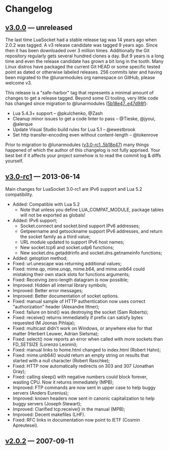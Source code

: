 # Changelog

## [v3.0.0](https://github.com/lunarmodules/luasocket/releases/v3.0.0) — unreleased

The last time LuaSocket had a stable release tag was 14 years ago when 2.0.2 was tagged.
A v3 release candidate was tagged 9 years ago.
Since then it has been downloaded over 3 million times.
Additionally the Git repository regularly gets several hundred clones a day.
But 9 years is a long time and even the release candidate has grown a bit long in the tooth.
Many Linux distros have packaged the current Git HEAD or some specific tested point as dated or otherwise labeled releases.
256 commits later and having been migrated to the @lunarmodules org namespace on GitHub, please welcome v3.

This release is a "safe-harbor" tag that represents a minimal amount of changes to get a release tagged.
Beyond some CI tooling, very little code has changed since migration to @lunarmodules ([5b18e47..e47d98f](https://github.com/lunarmodules/luasocket/compare/5b18e47..e47d98f?w=1)):

* Lua 5.4.3+ support – @pkulchenko, @Zash
* Cleanup minor issues to get a code linter to pass – @Tieske, @jyoui, @alerque
* Update Visual Studio build rules for Lua 5.1 – @ewestbrook
* Set http transfer-encoding even without content-length – @tokenrove

Prior to migration to @lunarmodules ([v3.0-rc1..5b18e47](https://github.com/lunarmodules/luasocket/compare/v3.0-rc1..5b18e47?w=1)) many things happened of which the author of this changelog is not fully apprised.
Your best bet if it affects your project somehow is to read the commit log & diffs yourself.

## [v3.0-rc1](https://github.com/lunarmodules/luasocket/releases/v3.0-rc1) — 2013-06-14

Main changes for LuaSocket 3.0-rc1 are IPv6 support and Lua 5.2 compatibility.

* Added: Compatible with Lua 5.2
  - Note that unless you define LUA_COMPAT_MODULE, package tables will not be exported as globals!
* Added: IPv6 support;
  - Socket.connect and socket.bind support IPv6 addresses;
  - Getpeername and getsockname support IPv6 addresses, and return the socket family as a third value;
  - URL module updated to support IPv6 host names;
  - New socket.tcp6 and socket.udp6 functions;
  - New socket.dns.getaddrinfo and socket.dns.getnameinfo functions;
* Added: getoption method;
* Fixed: url.unescape was returning additional values;
* Fixed: mime.qp, mime.unqp, mime.b64, and mime.unb64 could mistaking their own stack slots for functions arguments;
* Fixed: Receiving zero-length datagram is now possible;
* Improved: Hidden all internal library symbols;
* Improved: Better error messages;
* Improved: Better documentation of socket options.
* Fixed: manual sample of HTTP authentication now uses correct "authorization" header (Alexandre Ittner);
* Fixed: failure on bind() was destroying the socket (Sam Roberts);
* Fixed: receive() returns immediatelly if prefix can satisfy bytes requested (M Joonas Pihlaja);
* Fixed: multicast didn't work on Windows, or anywhere else for that matter (Herbert Leuwer, Adrian Sietsma);
* Fixed: select() now reports an error when called with more sockets than FD_SETSIZE (Lorenzo Leonini);
* Fixed: manual links to home.html changed to index.html (Robert Hahn);
* Fixed: mime.unb64() would return an empty string on results that started with a null character (Robert Raschke);
* Fixed: HTTP now automatically redirects on 303 and 307 (Jonathan Gray);
* Fixed: calling sleep() with negative numbers could block forever, wasting CPU. Now it returns immediately (MPB);
* Improved: FTP commands are now sent in upper case to help buggy servers (Anders Eurenius);
* Improved: known headers now sent in canonic capitalization to help buggy servers (Joseph Stewart);
* Improved: Clarified tcp:receive() in the manual (MPB);
* Improved: Decent makefiles (LHF).
* Fixed: RFC links in documentation now point to IETF (Cosmin Apreutesei).

## [v2.0.2](https://github.com/lunarmodules/luasocket/releases/v2.0.2) — 2007-09-11

